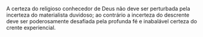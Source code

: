 ﻿A certeza do religioso conhecedor de Deus não deve ser perturbada pela incerteza do materialista duvidoso; ao contrário a incerteza do descrente deve ser poderosamente desafiada pela profunda fé e inabalável certeza do crente experiencial.